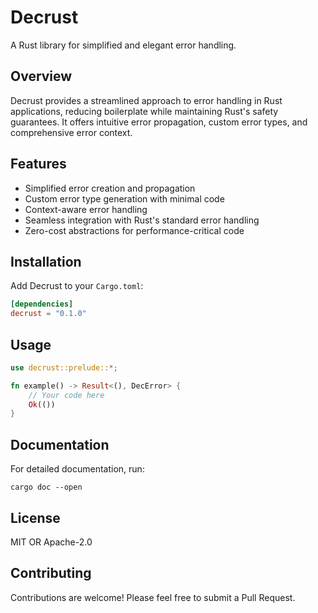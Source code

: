 # Decrust

A Rust library for simplified and elegant error handling.

## Overview

Decrust provides a streamlined approach to error handling in Rust applications, reducing boilerplate while maintaining Rust's safety guarantees. It offers intuitive error propagation, custom error types, and comprehensive error context.

## Features

- Simplified error creation and propagation
- Custom error type generation with minimal code
- Context-aware error handling
- Seamless integration with Rust's standard error handling
- Zero-cost abstractions for performance-critical code

## Installation

Add Decrust to your `Cargo.toml`:

```toml
[dependencies]
decrust = "0.1.0"
```

## Usage

```rust
use decrust::prelude::*;

fn example() -> Result<(), DecError> {
    // Your code here
    Ok(())
}
```

## Documentation

For detailed documentation, run:

```plaintext
cargo doc --open
```

## License

MIT OR Apache-2.0

## Contributing

Contributions are welcome! Please feel free to submit a Pull Request.
